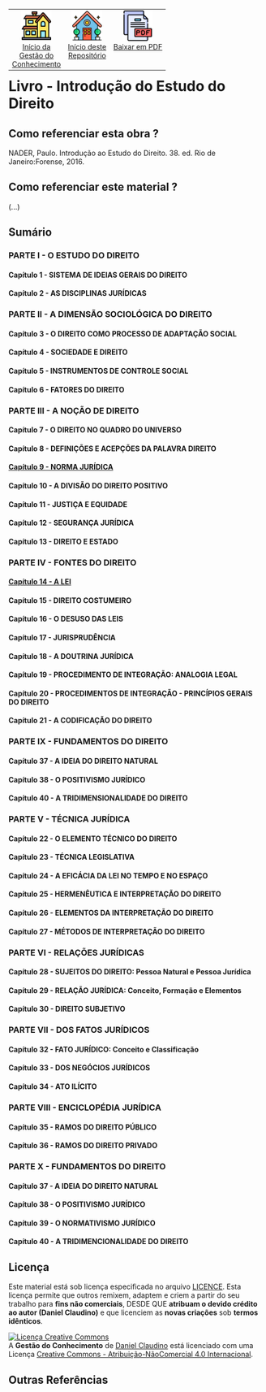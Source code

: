 <table align="right" border="0">
  <tr>
    <td align="center" valign="top">
      <a href="https://github.com/dnlclaudino/gestao-do-conhecimento#readme">
        <img src="https://github.com/dnlclaudino/imagens/blob/master/icones/casa3.png?raw=true" heigh="60" width="60"><br>Início da <br>Gestão do <br>Conhecimento
      </a>
    </td>
    <td align="center" valign="top">
      <a href="https://github.com/dnlclaudino/introducao-ao-estudo-do-direito#readme">
        <img src="https://github.com/dnlclaudino/imagens/blob/master/icones/casa2.png?raw=true" heigh="60" width="60"><br>Início deste <br>Repositório
      </a>
    </td>
    <td align="center" valign="top">
      <a href="https://github.com/dnlclaudino/introducao-ao-estudo-do-direito#readme">
        <img src="https://github.com/dnlclaudino/imagens/blob/master/icones-aplicativos/pdf/pdf.png?raw=true" heigh="60" width="60"><br>Baixar em PDF
      </a>
    </td>
  </tr>
</table><br><br><br><br><br>

# Livro - Introdução do Estudo do Direito

## Como referenciar esta obra ?

NADER, Paulo. Introdução ao Estudo do Direito. 38. ed. Rio de Janeiro:Forense, 2016.

## Como referenciar este material ?

(...)

## Sumário

### PARTE I - O ESTUDO DO DIREITO

#### Capítulo 1 - SISTEMA DE IDEIAS GERAIS DO DIREITO
#### Capítulo 2 - AS DISCIPLINAS JURÍDICAS

### PARTE II - A DIMENSÃO SOCIOLÓGICA DO DIREITO

#### Capítulo 3 - O DIREITO COMO PROCESSO DE ADAPTAÇÃO SOCIAL
#### Capítulo 4 - SOCIEDADE E DIREITO
#### Capítulo 5 - INSTRUMENTOS DE CONTROLE SOCIAL
#### Capítulo 6 - FATORES DO DIREITO

### PARTE III - A NOÇÃO DE DIREITO

#### Capítulo 7 - O DIREITO NO QUADRO DO UNIVERSO
#### Capítulo 8 - DEFINIÇÕES E ACEPÇÕES DA PALAVRA DIREITO
#### [Capítulo 9 - NORMA JURÍDICA](./capitulo-09-norma-juridica.md)
#### Capítulo 10 - A DIVISÃO DO DIREITO POSITIVO
#### Capítulo 11 - JUSTIÇA E EQUIDADE
#### Capítulo 12 - SEGURANÇA JURÍDICA
#### Capítulo 13 - DIREITO E ESTADO

### PARTE IV - FONTES DO DIREITO

#### [Capítulo 14 - A LEI](./capitulo-14-a-lei.md)
#### Capítulo 15 - DIREITO COSTUMEIRO
#### Capítulo 16 - O DESUSO DAS LEIS
#### Capítulo 17 - JURISPRUDÊNCIA
#### Capítulo 18 - A DOUTRINA JURÍDICA
#### Capítulo 19 - PROCEDIMENTO DE INTEGRAÇÃO: ANALOGIA LEGAL
#### Capítulo 20 - PROCEDIMENTOS DE INTEGRAÇÃO - PRINCÍPIOS GERAIS DO DIREITO
#### Capítulo 21 - A CODIFICAÇÃO DO DIREITO

### PARTE IX - FUNDAMENTOS DO DIREITO

#### Capítulo 37 - A IDEIA DO DIREITO NATURAL
#### Capítulo 38 - O POSITIVISMO JURÍDICO
#### Capítulo 40 - A TRIDIMENSIONALIDADE DO DIREITO

### PARTE V - TÉCNICA JURÍDICA

#### Capítulo 22 - O ELEMENTO TÉCNICO DO DIREITO
#### Capítulo 23 - TÉCNICA LEGISLATIVA
#### Capítulo 24 - A EFICÁCIA DA LEI NO TEMPO E NO ESPAÇO
#### Capítulo 25 - HERMENÊUTICA E INTERPRETAÇÃO DO DIREITO
#### Capítulo 26 - ELEMENTOS DA INTERPRETAÇÃO DO DIREITO
#### Capítulo 27 - MÉTODOS DE INTERPRETAÇÃO DO DIREITO

### PARTE VI - RELAÇÕES JURÍDICAS
#### Capítulo 28 - SUJEITOS DO DIREITO: Pessoa Natural e Pessoa Jurídica
#### Capítulo 29 - RELAÇÃO JURÍDICA: Conceito, Formação e Elementos
#### Capítulo 30 - DIREITO SUBJETIVO

### PARTE VII - DOS FATOS JURÍDICOS

#### Capítulo 32 - FATO JURÍDICO: Conceito e Classificação
#### Capítulo 33 - DOS NEGÓCIOS JURÍDICOS
#### Capítulo 34 - ATO ILÍCITO

### PARTE VIII - ENCICLOPÉDIA JURÍDICA

#### Capítulo 35 - RAMOS DO DIREITO PÚBLICO
#### Capítulo 36 - RAMOS DO DIREITO PRIVADO

### PARTE X - FUNDAMENTOS DO DIREITO

#### Capítulo 37 - A IDEIA DO DIREITO NATURAL
#### Capítulo 38 - O POSITIVISMO JURÍDICO
#### Capítulo 39 - O NORMATIVISMO JURÍDICO
#### Capítulo 40 - A TRIDIMENCIONALIDADE DO DIREITO

## Licença

Este material está sob licença especificada no arquivo [LICENCE](../LICENSE). Esta licença permite que outros remixem, adaptem e criem a partir do seu trabalho para **fins não comerciais**, DESDE QUE **atribuam o devido crédito ao autor (Daniel Claudino)** e que licenciem as **novas criações** sob **termos idênticos**.

<a rel="license" href="http://creativecommons.org/licenses/by-nc/4.0/"><img alt="Licença Creative Commons" style="border-width:0" src="https://i.creativecommons.org/l/by-nc/4.0/88x31.png" /></a><br /><span xmlns:dct="http://purl.org/dc/terms/" href="http://purl.org/dc/dcmitype/Text" property="dct:title" rel="dct:type">A <b>Gestão do Conhecimento</b></span> de <a xmlns:cc="http://creativecommons.org/ns#" href="https://github.com/dnlclaudino/gestao-do-conhecimento" property="cc:attributionName" rel="cc:attributionURL">Daniel Claudino</a> está licenciado com uma Licença <a rel="license" href="http://creativecommons.org/licenses/by-nc/4.0/">Creative Commons - Atribuição-NãoComercial 4.0 Internacional</a>.

## Outras Referências
